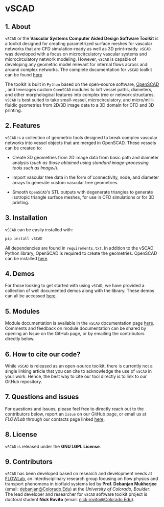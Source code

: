 # vSCAD

## 1. About

`vSCAD` or the **Vascular Systems Computer Aided Design Software Toolkit** is a toolkit designed for creating parametrized surface meshes for vascular networks that are CFD simulation-ready as well as 3D print-ready. `vSCAD` was developed with a focus on microcirculatory vascular systems and microcirculatory network modeling. However, `vSCAD` is capable of developing any geometric model relevant for internal flows across and around complex networks. The complete documentation for `vSCAD` toolkit can be found [here](https://vscad.readthedocs.io/en/latest/index.html).

The toolkit is built in `Python` based on the open-source software, [OpenSCAD](https://openscad.org/index.html/) , and leverages custom `OpenSCAD` modules to loft vessel paths, diameters, and other morphological features into complex tree or network structures. `vSCAD` is best suited to take small-vessel, microcirculatory, and micro/milli-fluidic geometries from 2D/3D image data to a 3D domain for CFD and 3D printing.

## 2. Features

`vSCAD` is a collection of geometric tools designed to break complex vascular networks into vessel objects that are merged in OpenSCAD. These vessels can be created to:

- Create 3D geometries from 2D image data from basic path and diameter analysis (*such as those obtained using standard image-processing tools such as ImageJ*).

- Import vascular tree data in the form of connectivity, node, and diameter arrays to generate custom vascular tree geometries.

- Smooth `OpenSCAD`'s STL outputs with degenerate triangles to generate isotropic triangle surface meshes, for use in CFD simulations or for 3D printing.

## 3. Installation

`vSCAD` can be easily installed with:

```bash
pip install vSCAD
```

All dependencies are found in `requirements.txt`. In addition to the vSCAD Python library, OpenSCAD is required to create the geometries. OpenSCAD can be installed [here](https://openscad.org/downloads.html).

## 4. Demos

For those looking to get started with using `vSCAD`, we have provided a collection of well documented demos along with the library. These demos can all be accessed [here](https://vscad.readthedocs.io/en/latest/toc_demo.html).

## 5. Modules

Module documentation is available in the `vSCAD` documentation page [here](https://vscad.readthedocs.io/en/latest/toc_modules.html). Comments and feedback on module documentation can be shared by opening an Issue on the GitHub page, or by emailing the contributors directly below.

## 6. How to cite our code?

While `vSCAD` is released as an open-source toolkit, there is currently not a single linking article that you can cite to acknowledge the use of `vSCAD` in your work. Hence, the best way to cite our tool directly is to link to our GitHub repository.

## 7. Questions and issues

For questions and issues, please feel free to directly reach out to the contributors below, report an `Issue` on our GitHub page, or email us at *FLOWLab* through our contacts page linked [here](https://www.flowphysicslab.com/contact.html).

## 8. License

`vSCAD` is released under the **GNU LGPL License**.

## 9. Contributors

`vSCAD` has been developed based on research and development needs at [FLOWLab](https://www.flowphysicslab.com/), an interdisciplinary research group focusing on flow physics and transport phenomena in biofluid systems led by **Prof. Debanjan Mukherjee** (email: debanjan@Colorado.Edu) at the *University of Colorado, Boulder*. The lead developer and researcher for `vSCAD` software toolkit project is doctoral student **Nick Rovito** (email: nick.rovito@Colorado.Edu).
